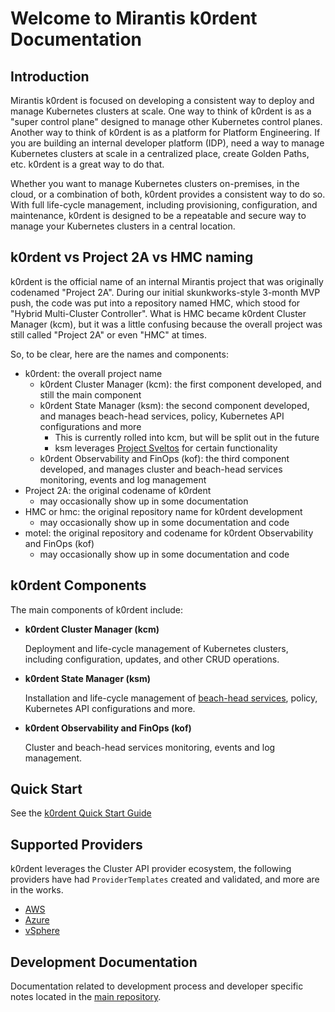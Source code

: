 # Welcome to Mirantis k0rdent Documentation

## Introduction

Mirantis k0rdent is focused on developing a consistent way to deploy 
and manage Kubernetes clusters at scale. One way to think of k0rdent is as a "super 
control plane" designed to manage other Kubernetes control planes. Another way to think
of k0rdent is as a platform for Platform Engineering. If you are building an internal
developer platform (IDP), need a way to manage Kubernetes clusters at scale in a centralized
place, create Golden Paths, etc. k0rdent is a great way to do that.

Whether you want to manage Kubernetes clusters on-premises, in the cloud, or a
combination of both, k0rdent provides a consistent way to do so.  With
full life-cycle management, including provisioning, configuration, and
maintenance, k0rdent is designed to be a repeatable and secure way 
to manage your Kubernetes clusters in a central location.

## k0rdent vs Project 2A vs HMC naming

k0rdent is the official name of an internal Mirantis project that was originally
codenamed "Project 2A". During our initial skunkworks-style 3-month MVP push, the
code was put into a repository named HMC, which stood for "Hybrid Multi-Cluster Controller".
What is HMC became k0rdent Cluster Manager (kcm), but it was a little confusing because
the overall project was still called "Project 2A" or even "HMC" at times.

So, to be clear, here are the names and components:

- k0rdent: the overall project name
  - k0rdent Cluster Manager (kcm): the first component developed, and still the main component
  - k0rdent State Manager (ksm): the second component developed, and manages beach-head services, policy, Kubernetes API configurations and more
    - This is currently rolled into kcm, but will be split out in the future
    - ksm leverages [Project Sveltos](https://github.com/projectsveltos/sveltos) for certain functionality
  - k0rdent Observability and FinOps (kof): the third component developed, and manages cluster and beach-head services monitoring, events and log management
- Project 2A: the original codename of k0rdent
  - may occasionally show up in some documentation
- HMC or hmc: the original repository name for k0rdent development
  - may occasionally show up in some documentation and code
- motel: the original repository and codename for k0rdent Observability and FinOps (kof)
  - may occasionally show up in some documentation and code

## k0rdent Components

The main components of k0rdent include:

 * **k0rdent Cluster Manager (kcm)**

    Deployment and life-cycle management of Kubernetes clusters, including configuration, updates, and other CRUD operations.

 * **k0rdent State Manager (ksm)**

    Installation and life-cycle management of [beach-head services](glossary.md#beach-head-services), policy, Kubernetes API configurations and more.

 * **k0rdent Observability and FinOps (kof)**

    Cluster and beach-head services monitoring, events and log management.

## Quick Start

See the [k0rdent Quick Start Guide](quick-start/installation.md)

## Supported Providers

k0rdent leverages the Cluster API provider ecosystem, the following providers have
had `ProviderTemplates` created and validated, and more are in the works.

 * [AWS](quick-start/aws.md)
 * [Azure](quick-start/azure.md)
 * [vSphere](quick-start/vsphere.md)

## Development Documentation

Documentation related to development process and developer specific notes located in
the [main repository](https://github.com/k0rdent/kcm/blob/main/docs/dev.md).
